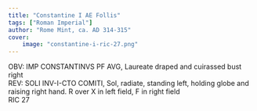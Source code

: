 ```yaml
---
title: "Constantine I AE Follis"
tags: ["Roman Imperial"]
author: "Rome Mint, ca. AD 314-315"
cover:
    image: "constantine-i-ric-27.png"
---
```


OBV: IMP CONSTANTINVS PF AVG, Laureate draped and cuirassed bust right  
REV: SOLI INV-I-CTO COMITI, Sol, radiate, standing left, holding globe and raising right hand. R over X in left field, F in right field  
RIC 27